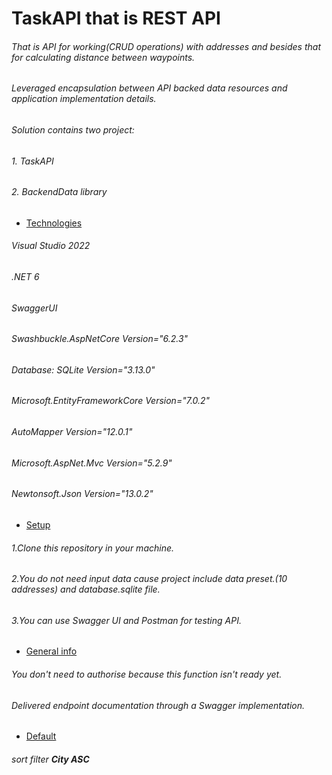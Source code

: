   # TaskAPI that is REST API 

###### That is API for working(CRUD operations) with addresses and besides that for calculating distance between waypoints.

###### Leveraged encapsulation between API backed data resources and application implementation details.
###### Solution contains two project:
###### 1. TaskAPI 
###### 2. BackendData library

* [Technologies](#technologies)
###### Visual Studio 2022
###### .NET 6
###### SwaggerUI 
###### Swashbuckle.AspNetCore Version="6.2.3"
###### Database: SQLite Version="3.13.0"
###### Microsoft.EntityFrameworkCore Version="7.0.2" 
###### AutoMapper Version="12.0.1"
###### Microsoft.AspNet.Mvc Version="5.2.9"
###### Newtonsoft.Json Version="13.0.2"
* [Setup](#setup)
###### 1.Clone this repository in your machine.
###### 2.You do not need input data cause project include data preset.(10 addresses) and database.sqlite file.
###### 3.You can use Swagger UI and Postman for testing API.
* [General info](#general-info)
###### You don't need to authorise because this function isn't ready yet.
###### Delivered endpoint documentation through a Swagger implementation.

* [Default](#default)
###### sort filter **City ASC**



